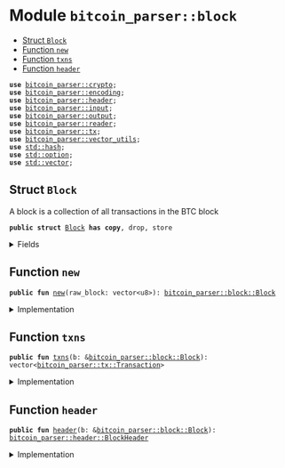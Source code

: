 <a name="bitcoin_parser_block"></a>

# Module `bitcoin_parser::block`

- [Struct `Block`](#bitcoin_parser_block_Block)
- [Function `new`](#bitcoin_parser_block_new)
- [Function `txns`](#bitcoin_parser_block_txns)
- [Function `header`](#bitcoin_parser_block_header)

<pre><code><b>use</b> <a href="../bitcoin_parser/crypto.md#bitcoin_parser_crypto">bitcoin_parser::crypto</a>;
<b>use</b> <a href="../bitcoin_parser/encoding.md#bitcoin_parser_encoding">bitcoin_parser::encoding</a>;
<b>use</b> <a href="../bitcoin_parser/header.md#bitcoin_parser_header">bitcoin_parser::header</a>;
<b>use</b> <a href="../bitcoin_parser/input.md#bitcoin_parser_input">bitcoin_parser::input</a>;
<b>use</b> <a href="../bitcoin_parser/output.md#bitcoin_parser_output">bitcoin_parser::output</a>;
<b>use</b> <a href="../bitcoin_parser/reader.md#bitcoin_parser_reader">bitcoin_parser::reader</a>;
<b>use</b> <a href="../bitcoin_parser/tx.md#bitcoin_parser_tx">bitcoin_parser::tx</a>;
<b>use</b> <a href="../bitcoin_parser/vector_utils.md#bitcoin_parser_vector_utils">bitcoin_parser::vector_utils</a>;
<b>use</b> <a href="../dependencies/std/hash.md#std_hash">std::hash</a>;
<b>use</b> <a href="../dependencies/std/option.md#std_option">std::option</a>;
<b>use</b> <a href="../dependencies/std/vector.md#std_vector">std::vector</a>;
</code></pre>

<a name="bitcoin_parser_block_Block"></a>

## Struct `Block`

A block is a collection of all transactions in the BTC block

<pre><code><b>public</b> <b>struct</b> <a href="../bitcoin_parser/block.md#bitcoin_parser_block_Block">Block</a> <b>has</b> <b>copy</b>, drop, store
</code></pre>

<details>
<summary>Fields</summary>

<dl>
<dt>
<code>block_header: <a href="../bitcoin_parser/header.md#bitcoin_parser_header_BlockHeader">bitcoin_parser::header::BlockHeader</a></code>
</dt>
<dd>
</dd>
<dt>
<code>transactions: vector&lt;<a href="../bitcoin_parser/tx.md#bitcoin_parser_tx_Transaction">bitcoin_parser::tx::Transaction</a>&gt;</code>
</dt>
<dd>
</dd>
</dl>

</details>

<a name="bitcoin_parser_block_new"></a>

## Function `new`

<pre><code><b>public</b> <b>fun</b> <a href="../bitcoin_parser/block.md#bitcoin_parser_block_new">new</a>(raw_block: vector&lt;u8&gt;): <a href="../bitcoin_parser/block.md#bitcoin_parser_block_Block">bitcoin_parser::block::Block</a>
</code></pre>

<details>
<summary>Implementation</summary>

<pre><code><b>public</b> <b>fun</b> <a href="../bitcoin_parser/block.md#bitcoin_parser_block_new">new</a>(raw_block: vector&lt;u8&gt;): <a href="../bitcoin_parser/block.md#bitcoin_parser_block_Block">Block</a> {
    <b>let</b> <b>mut</b> r = <a href="../bitcoin_parser/reader.md#bitcoin_parser_reader_new">reader::new</a>(raw_block);
    <b>let</b> block_header = <a href="../bitcoin_parser/header.md#bitcoin_parser_header_new">header::new</a>(r.read(80));
    <b>let</b> number_tx = r.read_compact_size();
    <b>let</b> <b>mut</b> transactions = vector[];
    number_tx.do!(|_| {
        transactions.push_back(<a href="../bitcoin_parser/tx.md#bitcoin_parser_tx_deserialize">tx::deserialize</a>(&<b>mut</b> r));
    });
    <a href="../bitcoin_parser/block.md#bitcoin_parser_block_Block">Block</a> {
        block_header,
        transactions,
    }
}
</code></pre>

</details>

<a name="bitcoin_parser_block_txns"></a>

## Function `txns`

<pre><code><b>public</b> <b>fun</b> <a href="../bitcoin_parser/block.md#bitcoin_parser_block_txns">txns</a>(b: &<a href="../bitcoin_parser/block.md#bitcoin_parser_block_Block">bitcoin_parser::block::Block</a>): vector&lt;<a href="../bitcoin_parser/tx.md#bitcoin_parser_tx_Transaction">bitcoin_parser::tx::Transaction</a>&gt;
</code></pre>

<details>
<summary>Implementation</summary>

<pre><code><b>public</b> <b>fun</b> <a href="../bitcoin_parser/block.md#bitcoin_parser_block_txns">txns</a>(b: &<a href="../bitcoin_parser/block.md#bitcoin_parser_block_Block">Block</a>): vector&lt;Transaction&gt; {
    b.transactions
}
</code></pre>

</details>

<a name="bitcoin_parser_block_header"></a>

## Function `header`

<pre><code><b>public</b> <b>fun</b> <a href="../bitcoin_parser/header.md#bitcoin_parser_header">header</a>(b: &<a href="../bitcoin_parser/block.md#bitcoin_parser_block_Block">bitcoin_parser::block::Block</a>): <a href="../bitcoin_parser/header.md#bitcoin_parser_header_BlockHeader">bitcoin_parser::header::BlockHeader</a>
</code></pre>

<details>
<summary>Implementation</summary>

<pre><code><b>public</b> <b>fun</b> <a href="../bitcoin_parser/header.md#bitcoin_parser_header">header</a>(b: &<a href="../bitcoin_parser/block.md#bitcoin_parser_block_Block">Block</a>): BlockHeader {
    b.block_header
}
</code></pre>

</details>
